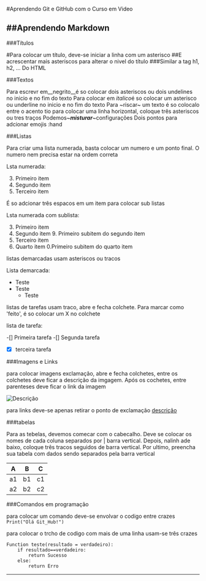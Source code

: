 #Aprendendo Git e GitHub com o Curso em Video



##Aprendendo Markdown
---
###Títulos

#Para colocar um título, deve-se iniciar a linha com um asterisco
##E acrescentar mais asteriscos para alterar o nivel do título
###Similar a tag h1, h2, ... Do HTML

###Textos

Para escrevr em__negrito__é so colocar dois asteriscos ou dois undelines no inicio e no fim do texto
Para colocar em *italico*é so colocar um asterisco ou underline no inicio e no fim do texto
Para ~riscar~ um texto é so colocalo entre o acento tio
para colocar uma linha horizontal, coloque três asteriscos ou tres traços
Podemos~***misturar***~configurações
Dois pontos para adcionar emojis :hand

###Listas

Para criar uma lista numerada, basta colocar um numero e um ponto final. O numero nem precisa estar na ordem correta

Lsta numerada:

3. Primeiro item
0. Segundo item
8. Terceiro item

É so adcionar três espacos em um item para colocar sub listas

Lsta numerada com sublista:

3. Primeiro item
0. Segundo item
   9. Primeiro subitem do segundo item
8. Terceiro item
6532. Quarto item
   0.Primeiro subitem do quarto item


listas demarcadas usam asteriscos ou tracos

Lista demarcada:

* Teste
* Teste
   * Teste

listas de tarefas usam traco, abre e fecha colchete. Para marcar como 'feito', é so colocar um X no colchete

lista de tarefa:

-[] Primeira tarefa
-[] Segunda tarefa
-[x] terceira tarefa

###Imagens e Links

para colocar imagens exclamação, abre e fecha colchetes, entre os colchetes deve ficar a descrição da imgagem. Após os cochetes, entre parenteses deve ficar o link da imagem

![Descrição](Link)

para links deve-se apenas retirar o ponto de exclamação
[descrição](link)

###tabelas

Para as tebelas, devemos comecar com o cabecalho. Deve se colocar os nomes de cada coluna separados por | barra vertical. Depois, nalinh ade baixo,  coloque três tracos seguidos de barra vertical. Por ultimo, preencha sua tabela com dados sendo separados pela barra vertical


A | B | C
---|---|---
a1|b1|c1
a2 | b2 |c2


###Comandos em programação

para colocar um comando deve-se envolvar o codigo entre crazes `Print("Olá Git_Hub!")`

para colocar o trcho de codigo com mais de uma linha usam-se três crazes

```
Function teste(resultado = verdadeiro):
    if resultado==verdadeiro:
        return Sucesso
    else:
        return Erro
```

***